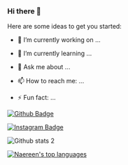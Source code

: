 ### Hi there 👋


Here are some ideas to get you started:

- 🔭 I’m currently working on ...
- 🌱 I’m currently learning ...

- 💬 Ask me about ...
- 📫 How to reach me: ...

- ⚡ Fun fact: ...


[![Github Badge](https://img.shields.io/badge/-Github-000?style=quare&labelColor=000&logo=Github&logoColor=white&link=link)](https://github.com/ilhanenesdanis) 


[![Instagram Badge](https://img.shields.io/badge/-Instagram-C13584?style=flat-quare&labelColor=C13584&logo=instagram&logoColor=white&link=link)](https://www.instagram.com/ilhanenesdanis/) 


![Github stats 2](https://github-readme-stats.vercel.app/api?username=ilhanenesdanis&show_icons=true&theme=radical)


[![Naereen's top languages](https://github-readme-stats.vercel.app/api/top-langs/?username=ilhanenesdanis&theme=blue-green)](https://github.com/anuraghazra/github-readme-stats)



